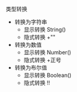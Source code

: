 类型转换

- 转换为字符串
  - 显示转换  String()
  - 隐式转换  +""
- 转换为数值
  - 显示转换  Number()
  - 隐式转换   +正号
- 转换为布尔值
  - 显示转换  Boolean()
  - 隐式转换  !!